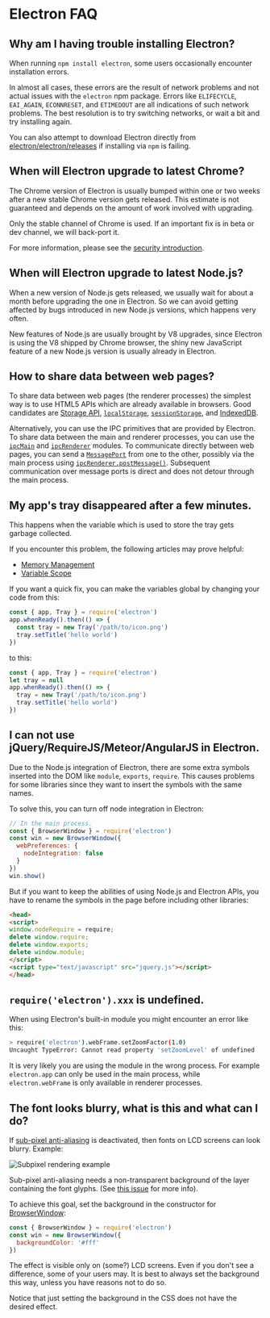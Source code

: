 # Electron FAQ

## Why am I having trouble installing Electron?

When running `npm install electron`, some users occasionally encounter
installation errors.

In almost all cases, these errors are the result of network problems and not
actual issues with the `electron` npm package. Errors like `ELIFECYCLE`,
`EAI_AGAIN`, `ECONNRESET`, and `ETIMEDOUT` are all indications of such
network problems. The best resolution is to try switching networks, or
wait a bit and try installing again.

You can also attempt to download Electron directly from
[electron/electron/releases](https://github.com/electron/electron/releases)
if installing via `npm` is failing.

## When will Electron upgrade to latest Chrome?

The Chrome version of Electron is usually bumped within one or two weeks after
a new stable Chrome version gets released. This estimate is not guaranteed and
depends on the amount of work involved with upgrading.

Only the stable channel of Chrome is used. If an important fix is in beta or dev
channel, we will back-port it.

For more information, please see the [security introduction](tutorial/security.md).

## When will Electron upgrade to latest Node.js?

When a new version of Node.js gets released, we usually wait for about a month
before upgrading the one in Electron. So we can avoid getting affected by bugs
introduced in new Node.js versions, which happens very often.

New features of Node.js are usually brought by V8 upgrades, since Electron is
using the V8 shipped by Chrome browser, the shiny new JavaScript feature of a
new Node.js version is usually already in Electron.

## How to share data between web pages?

To share data between web pages (the renderer processes) the simplest way is to
use HTML5 APIs which are already available in browsers. Good candidates are
[Storage API][storage], [`localStorage`][local-storage],
[`sessionStorage`][session-storage], and [IndexedDB][indexed-db].

Alternatively, you can use the IPC primitives that are provided by Electron. To
share data between the main and renderer processes, you can use the
[`ipcMain`](api/ipc-main.md) and [`ipcRenderer`](api/ipc-renderer.md) modules.
To communicate directly between web pages, you can send a
[`MessagePort`][message-port] from one to the other, possibly via the main process
using [`ipcRenderer.postMessage()`](api/ipc-renderer.md#ipcrendererpostmessagechannel-message-transfer).
Subsequent communication over message ports is direct and does not detour through
the main process.

## My app's tray disappeared after a few minutes.

This happens when the variable which is used to store the tray gets
garbage collected.

If you encounter this problem, the following articles may prove helpful:

* [Memory Management][memory-management]
* [Variable Scope][variable-scope]

If you want a quick fix, you can make the variables global by changing your
code from this:

```javascript
const { app, Tray } = require('electron')
app.whenReady().then(() => {
  const tray = new Tray('/path/to/icon.png')
  tray.setTitle('hello world')
})
```

to this:

```javascript
const { app, Tray } = require('electron')
let tray = null
app.whenReady().then(() => {
  tray = new Tray('/path/to/icon.png')
  tray.setTitle('hello world')
})
```

## I can not use jQuery/RequireJS/Meteor/AngularJS in Electron.

Due to the Node.js integration of Electron, there are some extra symbols
inserted into the DOM like `module`, `exports`, `require`. This causes problems
for some libraries since they want to insert the symbols with the same names.

To solve this, you can turn off node integration in Electron:

```javascript
// In the main process.
const { BrowserWindow } = require('electron')
const win = new BrowserWindow({
  webPreferences: {
    nodeIntegration: false
  }
})
win.show()
```

But if you want to keep the abilities of using Node.js and Electron APIs, you
have to rename the symbols in the page before including other libraries:

```html
<head>
<script>
window.nodeRequire = require;
delete window.require;
delete window.exports;
delete window.module;
</script>
<script type="text/javascript" src="jquery.js"></script>
</head>
```

## `require('electron').xxx` is undefined.

When using Electron's built-in module you might encounter an error like this:

```sh
> require('electron').webFrame.setZoomFactor(1.0)
Uncaught TypeError: Cannot read property 'setZoomLevel' of undefined
```

It is very likely you are using the module in the wrong process. For example
`electron.app` can only be used in the main process, while `electron.webFrame`
is only available in renderer processes.

## The font looks blurry, what is this and what can I do?

If [sub-pixel anti-aliasing](https://alienryderflex.com/sub_pixel/) is deactivated, then fonts on LCD screens can look blurry. Example:

![Subpixel rendering example](images/subpixel-rendering-screenshot.gif)

Sub-pixel anti-aliasing needs a non-transparent background of the layer containing the font glyphs. (See [this issue](https://github.com/electron/electron/issues/6344#issuecomment-420371918) for more info).

To achieve this goal, set the background in the constructor for [BrowserWindow][browser-window]:

```javascript
const { BrowserWindow } = require('electron')
const win = new BrowserWindow({
  backgroundColor: '#fff'
})
```

The effect is visible only on (some?) LCD screens. Even if you don't see a difference, some of your users may. It is best to always set the background this way, unless you have reasons not to do so.

Notice that just setting the background in the CSS does not have the desired effect.

[memory-management]: https://developer.mozilla.org/en-US/docs/Web/JavaScript/Memory_Management
[variable-scope]: https://msdn.microsoft.com/library/bzt2dkta(v=vs.94).aspx
[storage]: https://developer.mozilla.org/en-US/docs/Web/API/Storage
[local-storage]: https://developer.mozilla.org/en-US/docs/Web/API/Window/localStorage
[session-storage]: https://developer.mozilla.org/en-US/docs/Web/API/Window/sessionStorage
[indexed-db]: https://developer.mozilla.org/en-US/docs/Web/API/IndexedDB_API
[message-port]: https://developer.mozilla.org/en-US/docs/Web/API/MessagePort
[browser-window]: api/browser-window.md
